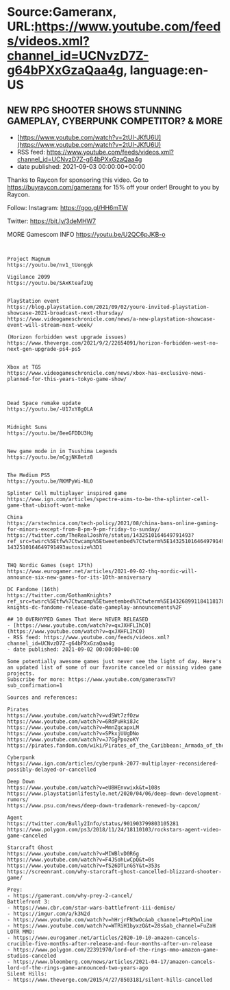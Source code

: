 # Source:Gameranx, URL:https://www.youtube.com/feeds/videos.xml?channel_id=UCNvzD7Z-g64bPXxGzaQaa4g, language:en-US

## NEW RPG SHOOTER SHOWS STUNNING GAMEPLAY, CYBERPUNK COMPETITOR? & MORE
 - [https://www.youtube.com/watch?v=2tUI-JKfU6U](https://www.youtube.com/watch?v=2tUI-JKfU6U)
 - RSS feed: https://www.youtube.com/feeds/videos.xml?channel_id=UCNvzD7Z-g64bPXxGzaQaa4g
 - date published: 2021-09-03 00:00:00+00:00

Thanks to Raycon for sponsoring this video. Go to https://buyraycon.com/gameranx for 15% off your order! Brought to you by Raycon.


Follow:
 Instagram: https://goo.gl/HH6mTW​​​​​​​

Twitter: https://bit.ly/3deMHW7​​​​​​​

MORE Gamescom INFO 
https://youtu.be/U2QC6pJKB-o




 ~~~~STORIES~~~~


Project Magnum 
https://youtu.be/nv1_tUonggk

Vigilance 2099
https://youtu.be/SAxKteafzUg


PlayStation event
https://blog.playstation.com/2021/09/02/youre-invited-playstation-showcase-2021-broadcast-next-thursday/
https://www.videogameschronicle.com/news/a-new-playstation-showcase-event-will-stream-next-week/

(Horizon forbidden west upgrade issues)
https://www.theverge.com/2021/9/2/22654091/horizon-forbidden-west-no-next-gen-upgrade-ps4-ps5


Xbox at TGS
https://www.videogameschronicle.com/news/xbox-has-exclusive-news-planned-for-this-years-tokyo-game-show/



Dead Space remake update
https://youtu.be/-U17xY8gOLA


Midnight Suns
https://youtu.be/8eeGFDDU3Hg


New game mode in in Tsushima Legends
https://youtu.be/mCgjNK8etz8


The Medium PS5
https://youtu.be/RKMPyWi-NL0

Splinter Cell multiplayer inspired game 
https://www.ign.com/articles/spectre-aims-to-be-the-splinter-cell-game-that-ubisoft-wont-make

China 
https://arstechnica.com/tech-policy/2021/08/china-bans-online-gaming-for-minors-except-from-8-pm-9-pm-friday-to-sunday/
https://twitter.com/TheRealJoshYe/status/1432510164649791493?ref_src=twsrc%5Etfw%7Ctwcamp%5Etweetembed%7Ctwterm%5E1432510164649791493%7Ctwgr%5E%7Ctwcon%5Es1_&ref_url=https%3A%2F%2Fkotaku.com%2Fembed%2Finset%2Fiframe%3Fid%3Dtwitter-1432510164649791493autosize%3D1


THQ Nordic Games (sept 17th)
https://www.eurogamer.net/articles/2021-09-02-thq-nordic-will-announce-six-new-games-for-its-10th-anniversary

DC Fandome (16th) 
https://twitter.com/GothamKnights?ref_src=twsrc%5Etfw%7Ctwcamp%5Etweetembed%7Ctwterm%5E1432689911841181700%7Ctwgr%5E%7Ctwcon%5Es1_&ref_url=https%3A%2F%2Fgamerant.com%2Fgotham-knights-dc-fandome-release-date-gameplay-announcements%2F

## 10 OVERHYPED Games That Were NEVER RELEASED
 - [https://www.youtube.com/watch?v=qxJXHFLIhC0](https://www.youtube.com/watch?v=qxJXHFLIhC0)
 - RSS feed: https://www.youtube.com/feeds/videos.xml?channel_id=UCNvzD7Z-g64bPXxGzaQaa4g
 - date published: 2021-09-02 00:00:00+00:00

Some potentially awesome games just never see the light of day. Here's an updated list of some of our favorite canceled or missing video game projects.
Subscribe for more: https://www.youtube.com/gameranxTV?sub_confirmation=1

Sources and references:

Pirates
https://www.youtube.com/watch?v=vdSWt7zfOzw
https://www.youtube.com/watch?v=6RdPuHki8Jc
https://www.youtube.com/watch?v=MmnZgcapxLM
https://www.youtube.com/watch?v=SPkxjUUgDNo
https://www.youtube.com/watch?v=J7GgPpozoKY
https://pirates.fandom.com/wiki/Pirates_of_the_Caribbean:_Armada_of_the_Damned/Gallery

Cyberpunk
https://www.ign.com/articles/cyberpunk-2077-multiplayer-reconsidered-possibly-delayed-or-cancelled

Deep Down
https://www.youtube.com/watch?v=eU8HEnvwixk&t=108s
https://www.playstationlifestyle.net/2020/04/06/deep-down-development-rumors/
https://www.psu.com/news/deep-down-trademark-renewed-by-capcom/

Agent
https://twitter.com/Bully2Info/status/901903799803105281
https://www.polygon.com/ps3/2018/11/24/18110103/rockstars-agent-video-game-canceled

Starcraft Ghost
https://www.youtube.com/watch?v=MIWBlvD0R6g
https://www.youtube.com/watch?v=F4JSohLwCpQ&t=0s
https://www.youtube.com/watch?v=fS26DTLnGSY&t=353s
https://screenrant.com/why-starcraft-ghost-cancelled-blizzard-shooter-game/

Prey:
- https://gamerant.com/why-prey-2-cancel/
Battlefront 3:
- https://www.cbr.com/star-wars-battlefront-iii-demise/
- https://imgur.com/a/k3N2d
- https://www.youtube.com/watch?v=hHrjrFN3wOc&ab_channel=PtoPOnline
- https://www.youtube.com/watch?v=WTRiH1byxzQ&t=28s&ab_channel=FuZaH
LOTR MMO:
- https://www.eurogamer.net/articles/2020-10-10-amazon-cancels-crucible-five-months-after-release-and-four-months-after-un-release
- https://www.polygon.com/22391970/lord-of-the-rings-mmo-amazon-game-studios-canceled
- https://www.bloomberg.com/news/articles/2021-04-17/amazon-cancels-lord-of-the-rings-game-announced-two-years-ago
Silent Hills:
- https://www.theverge.com/2015/4/27/8503181/silent-hills-cancelled

